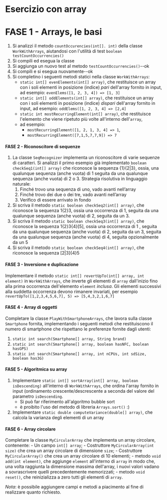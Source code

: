 # Esercizio con array

# FASE 1 - Arrays, le basi

1. Si analizzi il metodo `countOccurencies(int[]. int)` della classe `WorkWithArrays`,
aiutandosi con l'utilità di test `boolean testCountOccurrencies()`
2. Si compili ed esegua la classe
3. Si aggiunga un nuovo test al metodo `testCountOccurrencies()`--ok
4. Si compili e si esegua nuovamente--ok
5. Si completino i seguenti metodi statici nella classe `WorkWithArrays`:
   - `static int[] evenElements(int[] array)`,
   che restituisce un array con i soli elementi in posizione (indice) *pari* dell'array fornito in input,
   ad esempio: `evenElems([1, 2, 3, 4]) => [1, 3]`
   - `static int[] oddElements(int[] array)`,
   che restituisce un array con i soli elementi in posizione (indice) *dispari*
   dell'array fornito in input, ad esempio: `oddElems([1, 2, 3, 4] => [2,4]`
   - `static int mostRecurringElement(int[] array)`,
   che restituisce l'elemento che viene ripetuto più volte all'interno dell'`array`,
   - ad esempio:
     - `mostRecurringElement([1, 2, 1, 3, 4] => 1`,
     - `mostRecurringElement([7,1,5,7,7,9]) => 7`

#### FASE 2 - Riconoscitore di sequenze

1. La classe `SeqRecognizer` implementa un riconoscitore di varie sequenze di caratteri.
Si analizzi il primo esempio già implementato `boolean checkSeq1(int[] array)` che riconosce la sequenza {1}{2|3},
ossia, una qualunque sequenza (anche vuota) di 1 seguita da una qualunque sequenza (anche vuota) di 2 o 3.
Strategia risolutiva in linguaggio naturale:
    1. Finché trovo una sequenza di uno, vado avanti nell’array
    2. Finché trovo dei due o dei tre, vado avanti nell’array
    3. Verifico di essere arrivato in fondo
2. Si scriva il metodo `static boolean checkSeq2(int[] array)`,
che riconosce la sequenza 1{2}3, ossia una occorrenza di 1, 
seguita da una qualunque sequenza (anche vuota) di 2, seguita da un 3.
3. Si scriva il metodo `static boolean checkSeq3(int[] array)`,
che riconosce la sequenza 1{2}3{4}[5],
ossia una occorrenza di 1 , seguita da una qualunque sequenza (anche vuota) di 2, seguita da un 3,
seguita da una qualunque sequenza (anche vuota) di 4,
seguita opzionalmente da un 5
4. Si scriva il metodo `static boolean checkSeq4(int[] array)`,
che riconosce la sequenza [2|3]{4}5

#### FASE 3 - Inversione e duplicazione

Implementare il metodo `static int[] revertUpTo(int[] array, int element)` in `WorkWithArrays`,
che inverte gli elementi di `array` dall'inizio fino alla prima occorrenza dell'elemento `element` *inclusa*.
Gli elementi successivi alla suddetta occorrenza devono rimanere invariati, per esempio `revertUpTo([1,2,3,4,5,6,7], 5) => [5,4,3,2,1,6,7]`

#### FASE 4 - Array di oggetti

Completare la classe `PlayWithSmartphoneArrays`, che lavora sulla classe `Smartphone` fornita,
implementando i seguenti metodi che restituiscono il numero di smartphone che rispettano le preferenze fornite dagli utenti:

1. `static int search(Smartphone[] array, String brand)`
2. `static int search(Smartphone[] array, boolean hasNFC, boolean hasGPS)`
3. `static int search(Smartphone[] array, int nCPUs, int sdSize, boolean has3G)`

#### FASE 5 - Algoritmica su array

1. Implementare `static int[] sortArray(int[] array, boolean isDescending)` all'interno di `WorkWithArrays`,
che ordina l'array fornito in input
(ordinamento crescente/descrescente a seconda del valore del parametro `isDescending`.
    - Si può far riferimento all'algoritmo bubble sort
    - è proibito l'uso del metodo di libreria `Arrays.sort()` :)
2. Implementare `static double computeVariance(double[] array)`,
che calcola la varianza degli elementi di un array

#### FASE 6 - Array circolare

Completare la classe `MyCircularArray` che implementa un array circolare, contenente:
    - Un campo `int[] array`;
    - Costruttore `MyCircularArray(int size)` che crea un array circolare di dimensione `size`;
    - Costruttore `MyCircularArray()` che crea un array circolare di 10 elementi;
    - metodo `void add(int element)`, che aggiunge `element` all'interno di `array` in modo che,
    una volta raggiunta la dimensione massima dell'array,
    i nuovi valori vadano a sovrascrivere quelli precedentemente memorizzati;
    - metodo `void reset()`, che reinizializza a zero tutti gli elementi di `array`.

*Nota*: è possibile aggiungere campi e metodi a piacimento al fine di realizzare quanto richiesto.
